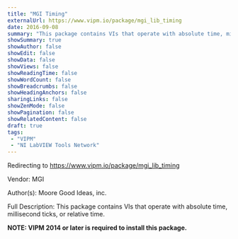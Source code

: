 ```yaml
---
title: "MGI Timing"
externalUrl: https://www.vipm.io/package/mgi_lib_timing
date: 2016-09-08
summary: "This package contains VIs that operate with absolute time, millisecond ticks, or relative time."
showSummary: true
showAuthor: false
showEdit: false
showData: false
showViews: false
showReadingTime: false
showWordCount: false
showBreadcrumbs: false
showHeadingAnchors: false
sharingLinks: false
showZenMode: false
showPagination: false
showRelatedContent: false
draft: true
tags:
 - "VIPM"
 - "NI LabVIEW Tools Network"
---
```


Redirecting to https://www.vipm.io/package/mgi_lib_timing

Vendor: MGI

Author(s): Moore Good Ideas, inc.
 
Full Description:
This package contains VIs that operate with absolute time, millisecond ticks, or relative time.

**NOTE:  VIPM 2014 or later  is required to install this package.**